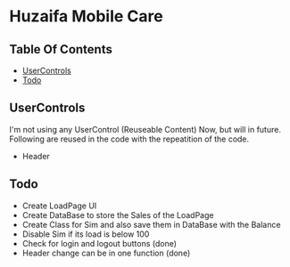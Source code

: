 # Huzaifa Mobile Care

## Table Of Contents
- [UserControls](#UserControls)
- [Todo](#Todo)

## UserControls
I'm not using any UserControl (Reuseable Content) Now, but will in future.
Following are reused in the code with the repeatition of the code.
- Header

## Todo
- Create LoadPage UI
- Create DataBase to store the Sales of the LoadPage
- Create Class for Sim and also save them in DataBase with the Balance
- Disable Sim if its load is below 100
- Check for login and logout buttons (done)
- Header change can be in one function (done)
